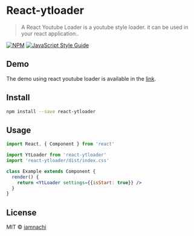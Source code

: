 # React-ytloader

> A React Youtube Loader is a youtube style loader. it can be used in your react application..

[![NPM](https://img.shields.io/npm/v/react-ytloader.svg)](https://www.npmjs.com/package/react-ytloader) [![JavaScript Style Guide](https://img.shields.io/badge/code_style-standard-brightgreen.svg)](https://standardjs.com)

## Demo

The demo using react youtube loader is available in the [link](https://iamnachi.github.io/react-ytloader/). 


## Install

```bash
npm install --save react-ytloader
```

## Usage

```jsx
import React, { Component } from 'react'

import YtLoader from 'react-ytloader'
import 'react-ytloader/dist/index.css'

class Example extends Component {
  render() {
    return <YtLoader settings={{isStart: true}} />
  }
}
```

## License

MIT © [iamnachi](https://github.com/iamnachi)
